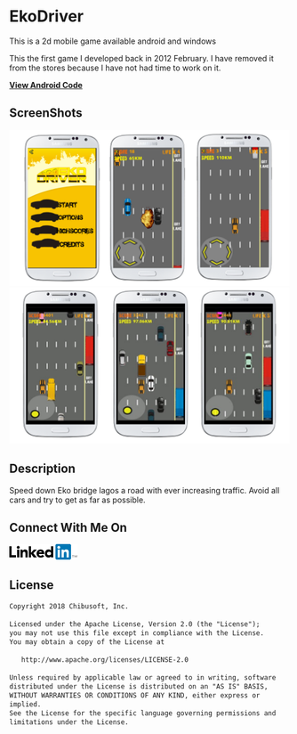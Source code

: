 # EkoDriver


This is a 2d mobile game available android and windows

This the first game I developed back in 2012 February.
I have removed it from the stores because I have not had time to work on it.

**[View Android Code](https://github.com/otichibueze/EkoDriver/tree/Android)**


## ScreenShots
![alt text](https://github.com/otichibueze/EkoDriver/blob/Android/screenshots/ekodrivera.png)
![alt text](https://github.com/otichibueze/EkoDriver/blob/Android/screenshots/ekodriverb.png)


## Description
Speed down Eko bridge lagos a road with ever increasing traffic. Avoid all cars and try to get as far as possible.





## Connect With Me On
[![N|Solid](https://github.com/otichibueze/wahalaterms/blob/master/ScreenShots/linkedin.png)](https://www.linkedin.com/in/chibuezeoti)

## License
```
Copyright 2018 Chibusoft, Inc.

Licensed under the Apache License, Version 2.0 (the "License");
you may not use this file except in compliance with the License.
You may obtain a copy of the License at

   http://www.apache.org/licenses/LICENSE-2.0

Unless required by applicable law or agreed to in writing, software
distributed under the License is distributed on an "AS IS" BASIS,
WITHOUT WARRANTIES OR CONDITIONS OF ANY KIND, either express or implied.
See the License for the specific language governing permissions and
limitations under the License.
```
